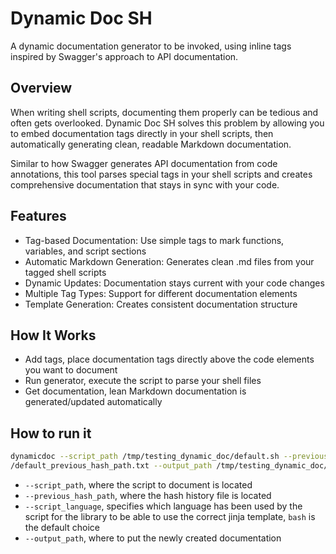 # Dynamic Doc SH

A dynamic documentation generator to be invoked, using inline tags inspired by Swagger's approach to API documentation.

## Overview

When writing shell scripts, documenting them properly can be tedious and often gets overlooked. Dynamic Doc SH solves this problem by allowing you to embed documentation tags directly in your shell scripts, then automatically generating clean, readable Markdown documentation.

Similar to how Swagger generates API documentation from code annotations, this tool parses special tags in your shell scripts and creates comprehensive documentation that stays in sync with your code.

## Features

 - Tag-based Documentation: Use simple tags to mark functions, variables, and script sections
 - Automatic Markdown Generation: Generates clean .md files from your tagged shell scripts
 - Dynamic Updates: Documentation stays current with your code changes
 - Multiple Tag Types: Support for different documentation elements
 - Template Generation: Creates consistent documentation structure

## How It Works

 - Add tags, place documentation tags directly above the code elements you want to document
 - Run generator, execute the script to parse your shell files
 - Get documentation, lean Markdown documentation is generated/updated automatically

## How to run it

```bash
dynamicdoc --script_path /tmp/testing_dynamic_doc/default.sh --previous_hash_path /tmp/testing_dynamic_doc
/default_previous_hash_path.txt --output_path /tmp/testing_dynamic_doc/output
```

 - `--script_path`, where the script to document is located
 - `--previous_hash_path`, where the hash history file is located
 - `--script_language`, specifies which language has been used by the script for the library to be able to use the correct jinja template, `bash` is the default choice
 - `--output_path`, where to put the newly created documentation
